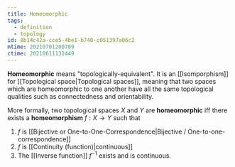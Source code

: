 ```yaml
---
title: Homeomorphic
tags:
  - definition
  - topology
id: 8b14c42a-cce5-4be1-b740-c051397a06c2
mtime: 20210701200709
ctime: 20210611132449
---
```


**Homeomorphic** means "topologically-equivalent". It is an [[Isomporphism]] for [[Topological space|Topological spaces]], meaning that two spaces which are homeomorphic to one another have all the same topological qualities such as connectedness and orientability.

More formally, two topological spaces $X$ and $Y$ are **homeomorphic** iff there exists a **homeomorphism** $f: X\rightarrow Y$ such that

1) $f$ is [[Bijective or One-to-One-Correspondence|Bijective / One-to-one-correspondence]]
2) $f$ is [[Continuity (function)|continuous]]
3) The [[Inverse function]] $f^{-1}$ exists and is continuous.
